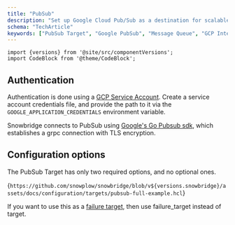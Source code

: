 ```yaml
---
title: "PubSub"
description: "Set up Google Cloud Pub/Sub as a destination for scalable behavioral event streaming and processing."
schema: "TechArticle"
keywords: ["PubSub Target", "Google PubSub", "Message Queue", "GCP Integration", "Stream Export", "Event Streaming"]
---
```


```mdx-code-block
import {versions} from '@site/src/componentVersions';
import CodeBlock from '@theme/CodeBlock';
```

## Authentication

Authentication is done using a [GCP Service Account](https://cloud.google.com/docs/authentication/application-default-credentials#attached-sa). Create a service account credentials file, and provide the path to it via the `GOOGLE_APPLICATION_CREDENTIALS` environment variable.

Snowbridge connects to PubSub using [Google's Go Pubsub sdk](https://cloud.google.com/go/pubsub), which establishes a grpc connection with TLS encryption.

## Configuration options

The PubSub Target has only two required options, and no optional ones.

<CodeBlock language="hcl" reference>{`
https://github.com/snowplow/snowbridge/blob/v${versions.snowbridge}/assets/docs/configuration/targets/pubsub-full-example.hcl
`}</CodeBlock>

If you want to use this as a [failure target](/docs/destinations/forwarding-events/snowbridge/concepts/failure-model/index.md#failure-targets), then use failure_target instead of target.
